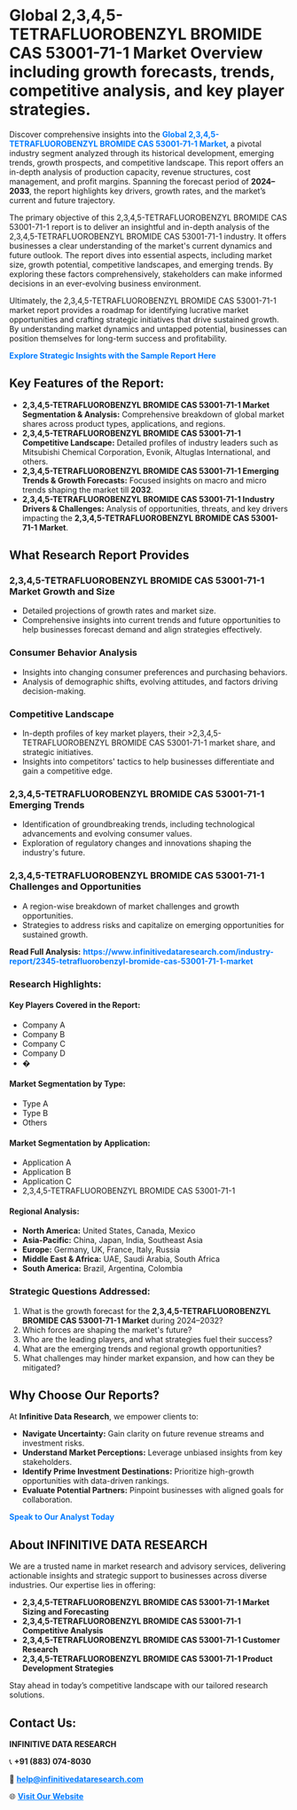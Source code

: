 <h1>Global 2,3,4,5-TETRAFLUOROBENZYL BROMIDE CAS 53001-71-1 Market Overview including growth forecasts, trends, competitive analysis, and key player strategies.</h1>
<p>
Discover comprehensive insights into the 
<a href="https://www.infinitivedataresearch.com/industry-report/2345-tetrafluorobenzyl-bromide-cas-53001-71-1-market" rel="dofollow" style="color: #007BFF; text-decoration: none;"><strong>Global 2,3,4,5-TETRAFLUOROBENZYL BROMIDE CAS 53001-71-1 Market</strong></a>, a pivotal industry segment analyzed through its historical development, emerging trends, growth prospects, and competitive landscape. This report offers an in-depth analysis of production capacity, revenue structures, cost management, and profit margins. Spanning the forecast period of <strong>2024–2033</strong>, the report highlights key drivers, growth rates, and the market’s current and future trajectory.
</p>
<p>
The primary objective of this 2,3,4,5-TETRAFLUOROBENZYL BROMIDE CAS 53001-71-1 report is to deliver an insightful and in-depth analysis of the 2,3,4,5-TETRAFLUOROBENZYL BROMIDE CAS 53001-71-1 industry. It offers businesses a clear understanding of the market's current dynamics and future outlook. The report dives into essential aspects, including market size, growth potential, competitive landscapes, and emerging trends. By exploring these factors comprehensively, stakeholders can make informed decisions in an ever-evolving business environment.
</p>
<p>
Ultimately, the 2,3,4,5-TETRAFLUOROBENZYL BROMIDE CAS 53001-71-1 market report provides a roadmap for identifying lucrative market opportunities and crafting strategic initiatives that drive sustained growth. By understanding market dynamics and untapped potential, businesses can position themselves for long-term success and profitability.
</p>
<p>
<a href="https://www.infinitivedataresearch.com/request-sample/reportId=111124" style="color: #007BFF; text-decoration: none;"><strong>Explore Strategic Insights with the Sample Report Here</strong></a>
</p>

<h2>Key Features of the Report:</h2>
<ul>
<li><strong>2,3,4,5-TETRAFLUOROBENZYL BROMIDE CAS 53001-71-1 Market Segmentation & Analysis:</strong> Comprehensive breakdown of global market shares across product types, applications, and regions.</li>
<li><strong>2,3,4,5-TETRAFLUOROBENZYL BROMIDE CAS 53001-71-1 Competitive Landscape:</strong> Detailed profiles of industry leaders such as Mitsubishi Chemical Corporation, Evonik, Altuglas International, and others.</li>
<li><strong>2,3,4,5-TETRAFLUOROBENZYL BROMIDE CAS 53001-71-1 Emerging Trends & Growth Forecasts:</strong> Focused insights on macro and micro trends shaping the market till <strong>2032</strong>.</li>
<li><strong>2,3,4,5-TETRAFLUOROBENZYL BROMIDE CAS 53001-71-1 Industry Drivers & Challenges:</strong> Analysis of opportunities, threats, and key drivers impacting the <strong>2,3,4,5-TETRAFLUOROBENZYL BROMIDE CAS 53001-71-1 Market</strong>.</li>
</ul>

<h2>What Research Report Provides</h2>
<h3>2,3,4,5-TETRAFLUOROBENZYL BROMIDE CAS 53001-71-1 Market Growth and Size</h3>
<ul>
<li>Detailed projections of growth rates and market size.</li>
<li>Comprehensive insights into current trends and future opportunities to help businesses forecast demand and align strategies effectively.</li>
</ul>

<h3>Consumer Behavior Analysis</h3>
<ul>
<li>Insights into changing consumer preferences and purchasing behaviors.</li>
<li>Analysis of demographic shifts, evolving attitudes, and factors driving decision-making.</li>
</ul>

<h3>Competitive Landscape</h3>
<ul>
<li>In-depth profiles of key market players, their >2,3,4,5-TETRAFLUOROBENZYL BROMIDE CAS 53001-71-1 market share, and strategic initiatives.</li>
<li>Insights into competitors' tactics to help businesses differentiate and gain a competitive edge.</li>
</ul>

<h3>2,3,4,5-TETRAFLUOROBENZYL BROMIDE CAS 53001-71-1 Emerging Trends</h3>
<ul>
<li>Identification of groundbreaking trends, including technological advancements and evolving consumer values.</li>
<li>Exploration of regulatory changes and innovations shaping the industry's future.</li>
</ul>

<h3>2,3,4,5-TETRAFLUOROBENZYL BROMIDE CAS 53001-71-1 Challenges and Opportunities</h3>
<ul>
<li>A region-wise breakdown of market challenges and growth opportunities.</li>
<li>Strategies to address risks and capitalize on emerging opportunities for sustained growth.</li>
</ul>
<p><strong>Read Full Analysis:</strong> <a href="https://www.infinitivedataresearch.com/industry-report/2345-tetrafluorobenzyl-bromide-cas-53001-71-1-market" rel="dofollow" style="color: #007BFF; text-decoration: none;"><strong>https://www.infinitivedataresearch.com/industry-report/2345-tetrafluorobenzyl-bromide-cas-53001-71-1-market</strong></a></p>
<h3>Research Highlights:</h3>
<h4>Key Players Covered in the Report:</h4>
<ul><li>Company A</li><li>Company B</li><li>Company C</li><li>Company D</li><li>�</li></ul>
<h4>Market Segmentation by Type:</h4>
<ul><li>Type A</li><li>Type B</li><li>Others</li></ul>
<h4>Market Segmentation by Application:</h4>
<ul><li>Application A</li><li>Application B</li><li>Application C</li><li>2,3,4,5-TETRAFLUOROBENZYL BROMIDE CAS 53001-71-1</li></ul>

<h4>Regional Analysis:</h4>
<ul>
<li><strong>North America:</strong> United States, Canada, Mexico</li>
<li><strong>Asia-Pacific:</strong> China, Japan, India, Southeast Asia</li>
<li><strong>Europe:</strong> Germany, UK, France, Italy, Russia</li>
<li><strong>Middle East & Africa:</strong> UAE, Saudi Arabia, South Africa</li>
<li><strong>South America:</strong> Brazil, Argentina, Colombia</li>
</ul>

<h3>Strategic Questions Addressed:</h3>
<ol>
<li>What is the growth forecast for the <strong>2,3,4,5-TETRAFLUOROBENZYL BROMIDE CAS 53001-71-1 Market</strong> during 2024–2032?</li>
<li>Which forces are shaping the market's future?</li>
<li>Who are the leading players, and what strategies fuel their success?</li>
<li>What are the emerging trends and regional growth opportunities?</li>
<li>What challenges may hinder market expansion, and how can they be mitigated?</li>
</ol>

<h2>Why Choose Our Reports?</h2>
<p>At <strong>Infinitive Data Research</strong>, we empower clients to:</p>
<ul>
<li><strong>Navigate Uncertainty:</strong> Gain clarity on future revenue streams and investment risks.</li>
<li><strong>Understand Market Perceptions:</strong> Leverage unbiased insights from key stakeholders.</li>
<li><strong>Identify Prime Investment Destinations:</strong> Prioritize high-growth opportunities with data-driven rankings.</li>
<li><strong>Evaluate Potential Partners:</strong> Pinpoint businesses with aligned goals for collaboration.</li>
</ul>
<p><a href="https://www.infinitivedataresearch.com/industry-report/2345-tetrafluorobenzyl-bromide-cas-53001-71-1-market" rel="dofollow" style="color: #007BFF; text-decoration: none;"><strong>Speak to Our Analyst Today</strong></a></p>

<h2>About INFINITIVE DATA RESEARCH</h2>
<p>We are a trusted name in market research and advisory services, delivering actionable insights and strategic support to businesses across diverse industries. Our expertise lies in offering:</p>
<ul>
<li><strong>2,3,4,5-TETRAFLUOROBENZYL BROMIDE CAS 53001-71-1 Market Sizing and Forecasting</strong></li>
<li><strong>2,3,4,5-TETRAFLUOROBENZYL BROMIDE CAS 53001-71-1 Competitive Analysis</strong></li>
<li><strong>2,3,4,5-TETRAFLUOROBENZYL BROMIDE CAS 53001-71-1 Customer Research</strong></li>
<li><strong>2,3,4,5-TETRAFLUOROBENZYL BROMIDE CAS 53001-71-1 Product Development Strategies</strong></li>
</ul>
<p>Stay ahead in today’s competitive landscape with our tailored research solutions.</p>

<h2>Contact Us:</h2>
<p><strong>INFINITIVE DATA RESEARCH</strong></p>
<p>📞 <strong>+91 (883) 074-8030</strong></p>
<p>📧 <strong><a href="mailto:help@infinitivedataresearch.com" style="color: #007BFF;">help@infinitivedataresearch.com</a></strong></p>
<p>🌐 <strong><a href="https://www.infinitivedataresearch.com" rel="dofollow" style="color: #007BFF;">Visit Our Website</a></strong></p>